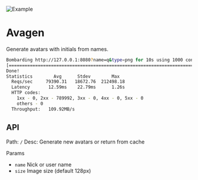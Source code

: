 
![Example](https://i.imgur.com/4tk6a5m.png)

# Avagen
Generate avatars with initials from names.

```bash
Bombarding http://127.0.0.1:8080?name=q&type=png for 10s using 1000 connection(s)
[==========================================================================] 10s
Done!
Statistics        Avg      Stdev        Max
  Reqs/sec     79390.31   18672.76  212498.18
  Latency       12.59ms    22.79ms      1.26s
  HTTP codes:
    1xx - 0, 2xx - 789992, 3xx - 0, 4xx - 0, 5xx - 0
    others - 0
  Throughput:   109.92MB/s
```

## API

Path: `/`
Desc: Generate new avatars or return from cache

Params
 * `name` Nick or user name
 * `size` Image size (default 128px)
